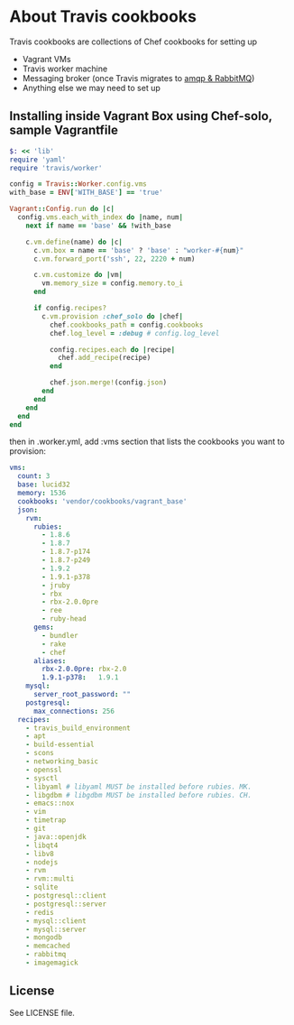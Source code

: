 # About Travis cookbooks

Travis cookbooks are collections of Chef cookbooks for setting up

 * Vagrant VMs
 * Travis worker machine
 * Messaging broker (once Travis migrates to [amqp & RabbitMQ](http://github.com/ruby-amqp/amqp))
 * Anything else we may need to set up

## Installing inside Vagrant Box using Chef-solo, sample Vagrantfile

``` ruby
$: << 'lib'
require 'yaml'
require 'travis/worker'

config = Travis::Worker.config.vms
with_base = ENV['WITH_BASE'] == 'true'

Vagrant::Config.run do |c|
  config.vms.each_with_index do |name, num|
    next if name == 'base' && !with_base

    c.vm.define(name) do |c|
      c.vm.box = name == 'base' ? 'base' : "worker-#{num}"
      c.vm.forward_port('ssh', 22, 2220 + num)

      c.vm.customize do |vm|
        vm.memory_size = config.memory.to_i
      end

      if config.recipes?
        c.vm.provision :chef_solo do |chef|
          chef.cookbooks_path = config.cookbooks
          chef.log_level = :debug # config.log_level

          config.recipes.each do |recipe|
            chef.add_recipe(recipe)
          end

          chef.json.merge!(config.json)
        end
      end
    end
  end
end
```

then in .worker.yml, add :vms section that lists the cookbooks you want to provision:

``` yaml
vms:
  count: 3
  base: lucid32
  memory: 1536
  cookbooks: 'vendor/cookbooks/vagrant_base'
  json:
    rvm:
      rubies:
        - 1.8.6
        - 1.8.7
        - 1.8.7-p174
        - 1.8.7-p249
        - 1.9.2
        - 1.9.1-p378
        - jruby
        - rbx
        - rbx-2.0.0pre
        - ree
        - ruby-head
      gems:
        - bundler
        - rake
        - chef
      aliases:
        rbx-2.0.0pre: rbx-2.0
        1.9.1-p378:   1.9.1
    mysql:
      server_root_password: ""
    postgresql:
      max_connections: 256
  recipes:
    - travis_build_environment
    - apt
    - build-essential
    - scons
    - networking_basic
    - openssl
    - sysctl
    - libyaml # libyaml MUST be installed before rubies. MK.
    - libgdbm # libgdbm MUST be installed before rubies. CH. 
    - emacs::nox
    - vim
    - timetrap
    - git
    - java::openjdk
    - libqt4
    - libv8
    - nodejs
    - rvm
    - rvm::multi
    - sqlite
    - postgresql::client
    - postgresql::server
    - redis
    - mysql::client
    - mysql::server
    - mongodb
    - memcached
    - rabbitmq
    - imagemagick
```

## License

See LICENSE file.
